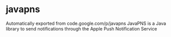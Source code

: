 # javapns
Automatically exported from code.google.com/p/javapns
JavaPNS is a Java library to send notifications through the Apple Push Notification Service
